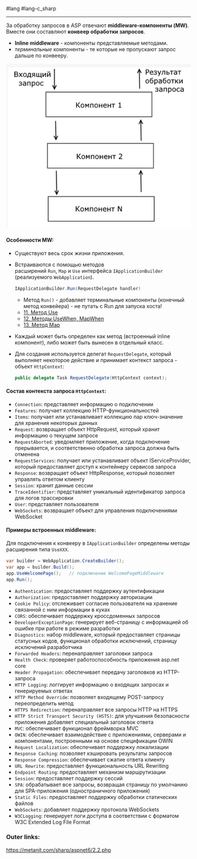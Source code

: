 #lang #lang-c_sharp 

---
За обработку запросов в ASP отвечают **middleware-компоненты (MW)**. 
Вместе они составляют **конвеер обработки запросов**.
- **Inline middleware** - компоненты представляемые методами.
- *терминальные* компоненты - те которые не пропускают запрос дальше по конвееру.

![|400](heap/_files/Pasted%20image%2020241117121528.png)

#### **Особенности MW:**
- Существуют весь срок жизни приложения.
- Встраиваются с помощью методов расширений `Run`, `Map` и `Use` интерфейса `IApplicationBuilder` (реализуемого `WebApplication`).
	```csharp
	IApplicationBuilder.Run(RequestDelegate handler)
	```
	- Метод `Run()` - добавляет терминальные компоненты (конечный метод конвейера) - не путать с Run для запуска хоста!
	- [11. Метод Use](1.%20Languages/C-sharp/_%20ASP.NET/ASP.NET%20Core/1.%20Основы/11.%20Метод%20Use.md)
	- [12. Методы UseWhen, MapWhen](1.%20Languages/C-sharp/_%20ASP.NET/ASP.NET%20Core/1.%20Основы/12.%20Методы%20UseWhen,%20MapWhen.md)
	- [13. Метод Map](1.%20Languages/C-sharp/_%20ASP.NET/ASP.NET%20Core/1.%20Основы/13.%20Метод%20Map.md)

- Каждый может быть определен как метод (встроенный inline компонент), либо может быть вынесен в отдельный класс.
- Для создания используется делегат `RequestDelegate`, который выполняет некоторое действие и принимает контекст запроса - объект `HttpContext`: 
	```csharp
	public delegate Task RequestDelegate(HttpContext context);
	```

#### **Состав контекста запроса `HttpContext`:**
- `Connection`: представляет информацию о подключении
- `Features`: получает коллекцию HTTP-функциональностей
- `Items`: получает или устанавливает коллекцию пар ключ-значение для хранения некоторых данных
- `Request`: возвращает объект HttpRequest, который хранит информацию о текущем запросе
- `RequestAborted`: уведомляет приложение, когда подключение прерывается, и соответственно обработка запроса должна быть отменена
- `RequestServices`: получает или устанавливает объект IServiceProvider, который предоставляет доступ к контейнеру сервисов запроса
- `Response`: возвращает объект HttpResponse, который позволяет управлять ответом клиенту
- `Session`: хранит данные сессии
- `TraceIdentifier`: представляет уникальный идентификатор запроса для логов трассировки
- `User`: представляет пользователя
- `WebSockets`: возвращает объект для управления подключениями WebSocket


#### **Примеры встроенных middleware:**
Для подключения к конвееру в `IApplicationBuilder` определены методы расширения типа `UseXXX`.

```csharp
var builder = WebApplication.CreateBuilder();
var app = builder.Build();
app.UseWelcomePage();   // подключение WelcomePageMiddleware
app.Run();
```

- `Authentication`: предоставляет поддержку аутентификации
- `Authorization`: предоставляет поддержку авторизации
- `Cookie Policy`: отслеживает согласие пользователя на хранение связанной с ним информации в куках
- `CORS`: обеспечивает поддержку кроссдоменных запросов
- `DeveloperExceptionPage`: генерирует веб-страницу с информацией об ошибке при работе в режиме разработки
- `Diagnostics`: набор middleware, который предоставляет страницы статусных кодов, функционал обработки исключений, страницу исключений разработчика
- `Forwarded Headers`: перенаправляет заголовки запроса
- `Health Check`: проверяет работоспособность приложения asp.net core
- `Header Propagation`: обеспечивает передачу заголовков из HTTP-запроса
- `HTTP Logging`: логгирует информацию о входящих запросах и генерируемых ответах
- `HTTP Method Override`: позволяет входящему POST-запросу переопределить метод
- `HTTPS Redirection`: перенаправляет все запросы HTTP на HTTPS
- `HTTP Strict Transport Security (HSTS)`: для улучшения безопасности приложения добавляет специальный заголовок ответа
- `MVC`: обеспечивает функционал фреймворка MVC
- `OWIN`: обеспечивает взаимодействие с приложениями, серверами и компонентами, построенными на основе спецификации OWIN
- `Request Localization`: обеспечивает поддержку локализации
- `Response Caching`: позволяет кэшировать результаты запросов
- `Response Compression`: обеспечивает сжатие ответа клиенту
- `URL Rewrite`: предоставляет функциональность URL Rewriting
- `Endpoint Routing`: предоставляет механизм маршрутизации
- `Session`: предоставляет поддержку сессий
- `SPA`: обрабатывает все запросы, возвращая страницу по умолчанию для SPA-приложения (одностраничного приложения)
- `Static Files`: предоставляет поддержку обработки статических файлов
- `WebSockets`: добавляет поддержку протокола WebSockets
- `W3CLogging`: генерирует логи доступа в соответствии с форматом W3C Extended Log File Format

### Outer links:
https://metanit.com/sharp/aspnet6/2.2.php